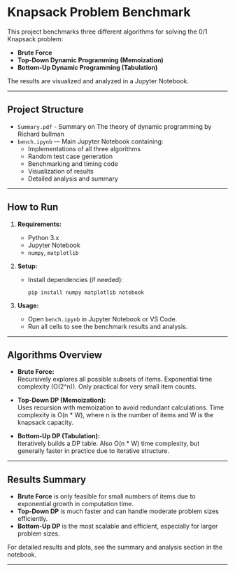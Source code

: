 # Knapsack Problem Benchmark

This project benchmarks three different algorithms for solving the 0/1 Knapsack problem:

- **Brute Force**
- **Top-Down Dynamic Programming (Memoization)**
- **Bottom-Up Dynamic Programming (Tabulation)**

The results are visualized and analyzed in a Jupyter Notebook.

---

## Project Structure
- `Summary.pdf` - Summary on The theory of dynamic programming by Richard bullman
- `bench.ipynb` — Main Jupyter Notebook containing:
  - Implementations of all three algorithms
  - Random test case generation
  - Benchmarking and timing code
  - Visualization of results
  - Detailed analysis and summary

---

## How to Run

1. **Requirements:**
   - Python 3.x
   - Jupyter Notebook
   - `numpy`, `matplotlib`

2. **Setup:**
   - Install dependencies (if needed):
     ```
     pip install numpy matplotlib notebook
     ```

3. **Usage:**
   - Open `bench.ipynb` in Jupyter Notebook or VS Code.
   - Run all cells to see the benchmark results and analysis.

---

## Algorithms Overview

- **Brute Force:**  
  Recursively explores all possible subsets of items. Exponential time complexity (O(2^n)). Only practical for very small item counts.

- **Top-Down DP (Memoization):**  
  Uses recursion with memoization to avoid redundant calculations. Time complexity is O(n * W), where n is the number of items and W is the knapsack capacity.

- **Bottom-Up DP (Tabulation):**  
  Iteratively builds a DP table. Also O(n * W) time complexity, but generally faster in practice due to iterative structure.

---

## Results Summary

- **Brute Force** is only feasible for small numbers of items due to exponential growth in computation time.
- **Top-Down DP** is much faster and can handle moderate problem sizes efficiently.
- **Bottom-Up DP** is the most scalable and efficient, especially for larger problem sizes.

For detailed results and plots, see the summary and analysis section in the notebook.

---

